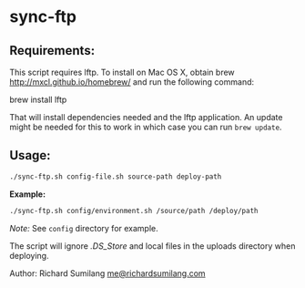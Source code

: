 sync-ftp
========


Requirements:
-------------------------------
This script requires lftp. To install on Mac OS X, obtain brew
<http://mxcl.github.io/homebrew/> and run the following command:

brew install lftp

That will install dependencies needed and the lftp application. An update might
be needed for this to work in which case you can run `brew update`.


Usage:
-------------------------------
```bash
./sync-ftp.sh config-file.sh source-path deploy-path
```

**Example:**
```bash
./sync-ftp.sh config/environment.sh /source/path /deploy/path
```

*Note:* See `config` directory for example.

The script will ignore *.DS_Store* and local files in the uploads directory when
deploying.

Author: Richard Sumilang <me@richardsumilang.com>

